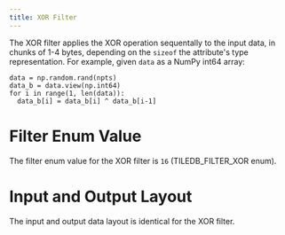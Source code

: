```yaml
---
title: XOR Filter
---
```


The XOR filter applies the XOR operation sequentally to the input data, in chunks of 1-4 bytes, depending on the `sizeof` the attribute's type representation. For example, given `data` as a NumPy int64 array:

  ```
  data = np.random.rand(npts)
  data_b = data.view(np.int64)
  for i in range(1, len(data)):
    data_b[i] = data_b[i] ^ data_b[i-1]
  ```

# Filter Enum Value

The filter enum value for the XOR filter is `16` (TILEDB_FILTER_XOR enum).

# Input and Output Layout

The input and output data layout is identical for the XOR filter.
